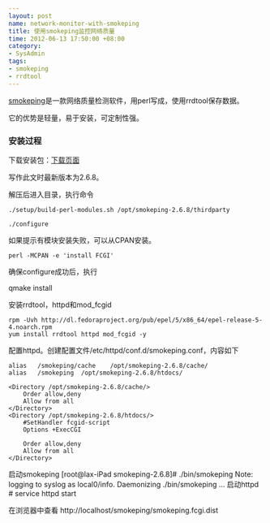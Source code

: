 ```yaml
---
layout: post
name: network-monitor-with-smokeping
title: 使用smokeping监控网络质量
time: 2012-06-13 17:50:00 +08:00
category:
- SysAdmin
tags:
- smokeping
- rrdtool
---
```

[smokeping](http://oss.oetiker.ch/smokeping)是一款网络质量检测软件，用perl写成，使用rrdtool保存数据。

它的优势是轻量，易于安装，可定制性强。

### 安装过程

下载安装包：[下载页面](http://oss.oetiker.ch/smokeping/pub/)

写作此文时最新版本为2.6.8。

解压后进入目录，执行命令

    ./setup/build-perl-modules.sh /opt/smokeping-2.6.8/thirdparty

    ./configure

如果提示有模块安装失败，可以从CPAN安装。

    perl -MCPAN -e 'install FCGI'

确保configure成功后，执行

   qmake install


安装rrdtool，httpd和mod_fcgid

    rpm -Uvh http://dl.fedoraproject.org/pub/epel/5/x86_64/epel-release-5-4.noarch.rpm
    yum install rrdtool httpd mod_fcgid -y

配置httpd。创建配置文件/etc/httpd/conf.d/smokeping.conf，内容如下

    alias	/smokeping/cache	/opt/smokeping-2.6.8/cache/
    alias	/smokeping	/opt/smokeping-2.6.8/htdocs/

    <Directory /opt/smokeping-2.6.8/cache/>
        Order allow,deny
        Allow from all
    </Directory>
    <Directory /opt/smokeping-2.6.8/htdocs/>
        #SetHandler fcgid-script
        Options +ExecCGI

        Order allow,deny
        Allow from all
    </Directory>

启动smokeping
    [root@lax-iPad smokeping-2.6.8]# ./bin/smokeping
    Note: logging to syslog as local0/info.
    Daemonizing ./bin/smokeping ...
启动httpd
    # service httpd start

在浏览器中查看
    http://localhost/smokeping/smokeping.fcgi.dist
